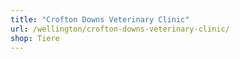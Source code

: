 ```yaml
---
title: "Crofton Downs Veterinary Clinic"
url: /wellington/crofton-downs-veterinary-clinic/
shop: Tiere
---
```


